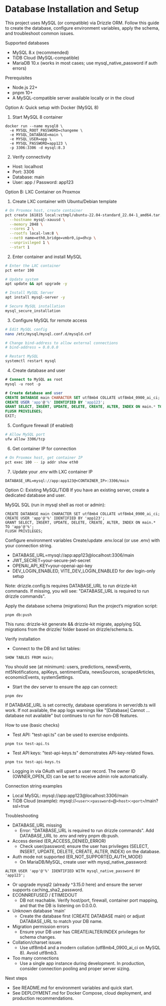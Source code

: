 # Database Installation and Setup

This project uses MySQL (or compatible) via Drizzle ORM. Follow this guide to create the database, configure environment variables, apply the schema, and troubleshoot common issues.

Supported databases

- MySQL 8.x (recommended)
- TiDB Cloud (MySQL-compatible)
- MariaDB 10.x (works in most cases; use mysql_native_password if auth errors)

Prerequisites

- Node.js 22+
- pnpm 10+
- A MySQL-compatible server available locally or in the cloud

Option A: Quick setup with Docker (MySQL 8)

1. Start MySQL 8 container

```
docker run --name mysql8 \
  -e MYSQL_ROOT_PASSWORD=changeme \
  -e MYSQL_DATABASE=main \
  -e MYSQL_USER=app \
  -e MYSQL_PASSWORD=app123 \
  -p 3306:3306 -d mysql:8.3
```

2. Verify connectivity

- Host: localhost
- Port: 3306
- Database: main
- User: app / Password: app123

Option B: LXC Container on Proxmox

1. Create LXC container with Ubuntu/Debian template

```bash
# On Proxmox host, create container
pct create 161815 local:vztmpl/ubuntu-22.04-standard_22.04-1_amd64.tar.zst \
  --hostname mysql-xauusd \
  --memory 2048 \
  --cores 2 \
  --rootfs local-lvm:8 \
  --net0 name=eth0,bridge=vmbr0,ip=dhcp \
  --unprivileged 1 \
  --start 1
```

2. Enter container and install MySQL

```bash
# Enter the LXC container
pct enter 100

# Update system
apt update && apt upgrade -y

# Install MySQL Server
apt install mysql-server -y

# Secure MySQL installation
mysql_secure_installation
```

3. Configure MySQL for remote access

```bash
# Edit MySQL config
nano /etc/mysql/mysql.conf.d/mysqld.cnf

# Change bind-address to allow external connections
# bind-address = 0.0.0.0

# Restart MySQL
systemctl restart mysql
```

4. Create database and user

```sql
# Connect to MySQL as root
mysql -u root -p

# Create database and user
CREATE DATABASE main CHARACTER SET utf8mb4 COLLATE utf8mb4_0900_ai_ci;
CREATE USER 'app'@'%' IDENTIFIED BY 'app123';
GRANT SELECT, INSERT, UPDATE, DELETE, CREATE, ALTER, INDEX ON main.* TO 'app'@'%';
FLUSH PRIVILEGES;
EXIT;
```

5. Configure firewall (if enabled)

```bash
# Allow MySQL port
ufw allow 3306/tcp
```

6. Get container IP for connection

```bash
# On Proxmox host, get container IP
pct exec 100 -- ip addr show eth0
```

7. Update your .env with LXC container IP

```
DATABASE_URL=mysql://app:app123@<CONTAINER_IP>:3306/main
```

Option C: Existing MySQL/TiDB
If you have an existing server, create a dedicated database and user.

MySQL SQL (run in mysql shell as root or admin):

```
CREATE DATABASE main CHARACTER SET utf8mb4 COLLATE utf8mb4_0900_ai_ci;
CREATE USER 'app'@'%' IDENTIFIED BY 'app123';
GRANT SELECT, INSERT, UPDATE, DELETE, CREATE, ALTER, INDEX ON main.* TO 'app'@'%';
FLUSH PRIVILEGES;
```

Configure environment variables
Create/update .env.local (or use .env) with your connection string.

- DATABASE_URL=mysql://app:app123@localhost:3306/main
- JWT_SECRET=your-secure-jwt-secret
- OPENAI_API_KEY=your-openai-api-key
- DEV_LOGIN_ENABLED, VITE_DEV_LOGIN_ENABLED for dev login-only setup

Note: drizzle.config.ts requires DATABASE_URL to run drizzle-kit commands. If missing, you will see: "DATABASE_URL is required to run drizzle commands".

Apply the database schema (migrations)
Run the project’s migration script:

```
pnpm db:push
```

This runs: drizzle-kit generate && drizzle-kit migrate, applying SQL migrations from the drizzle/ folder based on drizzle/schema.ts.

Verify installation

- Connect to the DB and list tables:

```
SHOW TABLES FROM main;
```

You should see (at minimum): users, predictions, newsEvents, mt5Notifications, apiKeys, sentimentData, newsSources, scrapedArticles, economicEvents, systemSettings.

- Start the dev server to ensure the app can connect:

```
pnpm dev
```

If DATABASE_URL is set correctly, database operations in server/db.ts will work. If not available, the app logs warnings like "[Database] Cannot ... database not available" but continues to run for non-DB features.

How to use (basic checks)

- Test API: "test-api.ts" can be used to exercise endpoints.

```
pnpm tsx test-api.ts
```

- Test API keys: "test-api-keys.ts" demonstrates API-key-related flows.

```
pnpm tsx test-api-keys.ts
```

- Logging in via OAuth will upsert a user record. The owner ID (OWNER_OPEN_ID) can be set to receive admin role automatically.

Connection string examples

- Local MySQL: mysql://app:app123@localhost:3306/main
- TiDB Cloud (example): mysql://`<user>`:`<password>`@`<host>`:`<port>`/main?ssl=true

Troubleshooting

- DATABASE_URL missing
  - Error: "DATABASE_URL is required to run drizzle commands". Add DATABASE_URL to .env and retry pnpm db:push.
- Access denied (ER_ACCESS_DENIED_ERROR)
  - Check user/password; ensure the user has privileges (SELECT, INSERT, UPDATE, DELETE, CREATE, ALTER, INDEX) on the database.
- Auth mode not supported (ER_NOT_SUPPORTED_AUTH_MODE)
  - On MariaDB/MySQL, create user with mysql_native_password:

```
ALTER USER 'app'@'%' IDENTIFIED WITH mysql_native_password BY 'app123';
```

- Or upgrade mysql2 (already ^3.15.0 here) and ensure the server supports caching_sha2_password.
- ECONNREFUSED / ETIMEDOUT
  - DB not reachable. Verify host/port, firewall, container port mapping, and that the DB is listening on 0.0.0.0.
- Unknown database 'main'
  - Create the database first (CREATE DATABASE main) or adjust DATABASE_URL to match your DB name.
- Migration permission errors
  - Ensure your DB user has CREATE/ALTER/INDEX privileges for schema changes.
- Collation/charset issues
  - Use utf8mb4 and a modern collation (utf8mb4_0900_ai_ci on MySQL 8). Avoid utf8mb3.
- Too many connections
  - Use a single app instance during development. In production, consider connection pooling and proper server sizing.

Next steps

- See README.md for environment variables and quick start.
- See DEPLOYMENT.md for Docker Compose, cloud deployment, and production recommendations.

